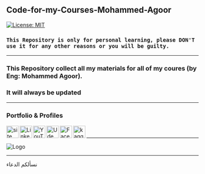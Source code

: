 ## Code-for-my-Courses-Mohammed-Agoor
[![License: MIT](https://img.shields.io/badge/License-MIT-green.svg)](https://opensource.org/licenses/MIT)

### `This Repository is only for personal learning, please DON'T use it for any other reasons or you will be guilty.`
-----------------------------

### This Repository collect all my materials for all of my coures (by Eng: Mohammed Agoor).
### It will always be updated
-----------------------------

<h3 align="left">Portfolio & Profiles</h3>
<a href="https://mohammed-agoor.herokuapp.com/">
<img align="left" alt="site" src="https://www.kindpng.com/picc/m/20-204227_website-search-logo-png-transparent-png.png" width="32" height="32">
</a>
<a href="https://www.linkedin.com/in/mlagoor/">
<img align="left" alt="Linkedin" src="https://upload.wikimedia.org/wikipedia/commons/thumb/c/ca/LinkedIn_logo_initials.png/800px-LinkedIn_logo_initials.png" width="32" height="32">
  
<a href="https://www.youtube.com/c/MohammedAgoor/videos">
<img align="left" alt="YouTube" src="https://play-lh.googleusercontent.com/lMoItBgdPPVDJsNOVtP26EKHePkwBg-PkuY9NOrc-fumRtTFP4XhpUNk_22syN4Datc" width="32" height="32"> 
  
<a href="https://www.udemy.com/user/mohammed-agoor-2/">
<img align="left" alt="Udemy" src="https://play-lh.googleusercontent.com/lMoItBgdPPVDJsNOVtP26EKHePkwBg-PkuY9NOrc-fumRtTFP4XhpUNk_22syN4Datc" width="32" height="32"> 
  
  
 <a href="https://www.facebook.com/agoormachine">
<img align="left" alt="Facebook" src="https://www.facebook.com/images/fb_icon_325x325.png" width="32" height="32"> 
 </a>
  
<a href="https://www.kaggle.com/mohammedagoor" target="blank">
  <img align="left" alt="kaggle" src="https://play-lh.googleusercontent.com/dsCkmJE2Fa8IjyXERAcwc5YeQ8_NvbZ4_OI8LgqyjILpXUfS5YhEcnAMajKPrZI-og"  width="32" height="32">
 </a>


    

  
<br>


-----------------------------
![Logo](https://user-images.githubusercontent.com/81787449/182008396-e584a8e4-2ec2-4f19-aedf-0e5db2edbd9d.png)

-----------------------------

نسألكم الدعاء

